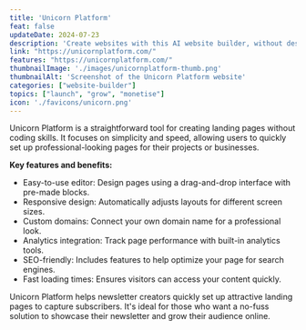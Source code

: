 ```yaml
---
title: 'Unicorn Platform'
feat: false
updateDate: 2024-07-23
description: 'Create websites with this AI website builder, without design or development skills.'
link: "https://unicornplatform.com/"
features: "https://unicornplatform.com/"
thumbnailImage: './images/unicornplatform-thumb.png'
thumbnailAlt: 'Screenshot of the Unicorn Platform website'
categories: ["website-builder"]
topics: ["launch", "grow", "monetise"]
icon: './favicons/unicorn.png'
---
```


Unicorn Platform is a straightforward tool for creating landing pages without coding skills. It focuses on simplicity and speed, allowing users to quickly set up professional-looking pages for their projects or businesses.

<b>Key features and benefits:</b>

- Easy-to-use editor: Design pages using a drag-and-drop interface with pre-made blocks.
- Responsive design: Automatically adjusts layouts for different screen sizes.
- Custom domains: Connect your own domain name for a professional look.
- Analytics integration: Track page performance with built-in analytics tools.
- SEO-friendly: Includes features to help optimize your page for search engines.
- Fast loading times: Ensures visitors can access your content quickly.

Unicorn Platform helps newsletter creators quickly set up attractive landing pages to capture subscribers. It's ideal for those who want a no-fuss solution to showcase their newsletter and grow their audience online.